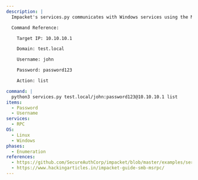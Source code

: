```yaml
---
description: |
  Impacket's services.py communicates with Windows services using the MSRPC interface. It can perform many different actions on any service.

  Command Reference:

  	Target IP: 10.10.10.1

  	Domain: test.local

  	Username: john

  	Password: password123

  	Action: list

command: |
  python3 services.py test.local/john:password123@10.10.10.1 list
items:
  - Password
  - Username
services:
  - RPC
OS:
  - Linux
  - Windows
phases:
  - Enumeration
references:
  - https://github.com/SecureAuthCorp/impacket/blob/master/examples/services.py
  - https://www.hackingarticles.in/impacket-guide-smb-msrpc/
---
```

